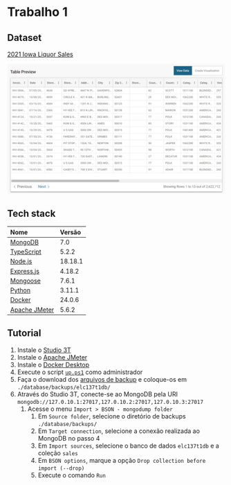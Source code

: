 # Trabalho 1

## Dataset

[2021 Iowa Liquor Sales][dataset-link]

<img src="./dataset/dataset-preview.png" alt="Preview do dataset" width="720">

## Tech stack

| Nome                                | Versão  |
| :---------------------------------- | :------ |
| [MongoDB][mongodb-link]             | 7.0     |
| [TypeScript][typescript-link]       | 5.2.2   |
| [Node.js][nodejs-link]              | 18.18.1 |
| [Express.js][expressjs-link]        | 4.18.2  |
| [Mongoose][mongoose-link]           | 7.6.1   |
| [Python][python-link]               | 3.11.1  |
| [Docker][docker-link]               | 24.0.6  |
| [Apache JMeter][apache-jmeter-link] | 5.6.2   |

## Tutorial

1. Instale o [Studio 3T][studio-3t-link]
2. Instale o [Apache JMeter][apache-jmeter-link]
3. Instale o [Docker Desktop][docker-desktop-link]
4. Execute o script [`up.ps1`][script-link] como administrador
5. Faça o download dos [arquivos de backup][backup-link] e coloque-os em `./database/backups/elc137t1db/`
6. Através do Studio 3T, conecte-se ao MongoDB pela URI `mongodb://127.0.10.1:27017,127.0.10.2:27017,127.0.10.3:27017`
   1. Acesse o menu `Import > BSON - mongodump folder`
      1. Em `Source folder`, selecione o diretório de backups `./database/backups/`
      2. Em `Target connection`, selecione a conexão realizada ao MongoDB no passo 4
      3. Em `Import sources`, selecione o banco de dados `elc137t1db` e a coleção `sales`
      4. Em `BSON options`, marque a opção `Drop collection before import (--drop)`
      5. Execute o comando `Run`

<!-- Links -->

[dataset-link]:        <https://data.iowa.gov/Sales-Distribution/2021-Iowa-Liquor-Sales/cc6f-sgik> "2021 Iowa Liquor Sales"
[studio-3t-link]:      <https://studio3t.com/>                                                     "Studio 3T"
[docker-desktop-link]: <https://www.docker.com/products/docker-desktop/>                           "Docker Desktop"
[script-link]:         <./up.ps1>                                                                  "Script"
[backup-link]:         <https://drive.google.com/drive/folders/1xLdWh5HWdyORVx7XtA88LuZIwY4sIc9l>  "Backup"
[mongodb-link]:        <https://www.mongodb.com/>                                                  "MongoDB"
[typescript-link]:     <https://www.typescriptlang.org/>                                           "TypeScript"
[nodejs-link]:         <https://nodejs.org/en>                                                     "Node.js"
[expressjs-link]:      <https://expressjs.com/>                                                    "Express.js"
[mongoose-link]:       <https://mongoosejs.com/>                                                   "Mongoose"
[python-link]:         <https://www.python.org/>                                                   "Python"
[docker-link]:         <https://www.docker.com/>                                                   "Docker"
[apache-jmeter-link]:  <https://jmeter.apache.org/>                                                "Apache JMeter"
